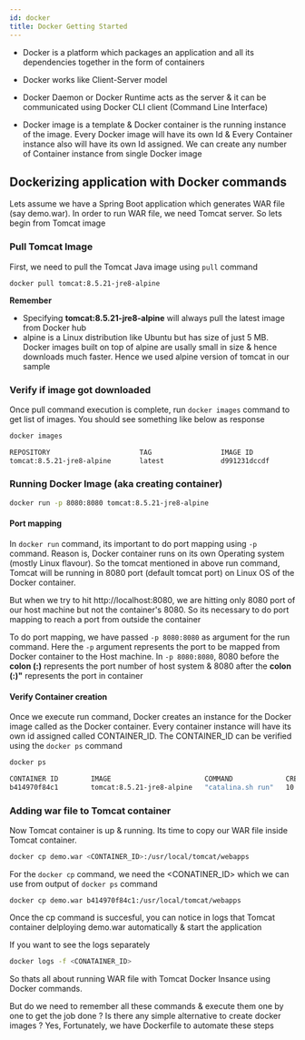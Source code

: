 ```yaml
---
id: docker
title: Docker Getting Started
---
```


- Docker is a platform which packages an application and all its dependencies together in the form of containers

- Docker works like Client-Server model

- Docker Daemon or Docker Runtime acts as the server & it can be communicated using Docker CLI client (Command Line Interface)

- Docker image is a template & Docker container is the running instance of the image. Every Docker image will have its own Id & Every Container instance also will have its own Id assigned. We can create any number of Container instance from single Docker image

## Dockerizing application with Docker commands

Lets assume we have a Spring Boot application which generates WAR file (say demo.war). In order to run WAR file, we need Tomcat server. So lets begin from Tomcat image

### Pull Tomcat Image

First, we need to pull the Tomcat Java image using `pull` command

```
docker pull tomcat:8.5.21-jre8-alpine
```

**Remember**

- Specifying **tomcat:8.5.21-jre8-alpine** will always pull the latest image from Docker hub
- alpine is a Linux distribution like Ubuntu but has size of just 5 MB. Docker images built on top of alpine are usally small in size & hence downloads much faster. Hence we used alpine version of tomcat in our sample

### Verify if image got downloaded

Once pull command execution is complete, run `docker images` command to get list of images. You should see something like below as response

```sh
docker images

REPOSITORY                      TAG                 IMAGE ID            CREATED             SIZE
tomcat:8.5.21-jre8-alpine       latest              d991231dccdf        4 weeks ago         113MB
```

### Running Docker Image (aka creating container)

```sh
docker run -p 8080:8080 tomcat:8.5.21-jre8-alpine
```

#### Port mapping

In `docker run` command, its important to do port mapping using `-p` command. Reason is, Docker container runs on its own Operating system (mostly Linux flavour). So the tomcat mentioned in above run command, Tomcat will be running in 8080 port (default tomcat port) on Linux OS of the Docker container.

But when we try to hit http://localhost:8080, we are hitting only 8080 port of our host machine but not the container's 8080. So its necessary to do port mapping to reach a port from outside the container

To do port mapping, we have passed `-p 8080:8080` as argument for the run command. Here the `-p` argument represents the port to be mapped from Docker container to the Host machine. In `-p 8080:8080`, 8080 before the **colon (:)** represents the port number of host system & 8080 after the **colon (:)"** represents the port in container

#### Verify Container creation

Once we execute run command, Docker creates an instance for the Docker image called as the Docker container. Every container instance will have its own id assigned called CONTAINER_ID. The CONTAINER_ID can be verified using the `docker ps` command

```sh
docker ps

CONTAINER ID        IMAGE                       COMMAND             CREATED             STATUS              PORTS                    NAMES
b414970f84c1        tomcat:8.5.21-jre8-alpine   "catalina.sh run"   10 seconds ago      Up 9 seconds        0.0.0.0:8080->8080/tcp   nifty_aryabhata
```

### Adding war file to Tomcat container

Now Tomcat container is up & running. Its time to copy our WAR file inside Tomcat container.

```sh
docker cp demo.war <CONTAINER_ID>:/usr/local/tomcat/webapps
```

For the `docker cp` command, we need the <CONATINER_ID> which we can use from output of `docker ps` command

```
docker cp demo.war b414970f84c1:/usr/local/tomcat/webapps
```

Once the cp command is succesful, you can notice in logs that Tomcat container delploying demo.war automatically & start the application

If you want to see the logs separately

```sh
docker logs -f <CONATAINER_ID>
```

So thats all about running WAR file with Tomcat Docker Insance using Docker commands.

But do we need to remember all these commands & execute them one by one to get the job done ? Is there any simple alternative to create docker images ?
Yes, Fortunately, we have Dockerfile to automate these steps
